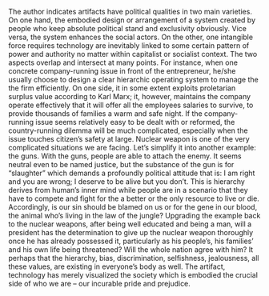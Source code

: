 The author indicates artifacts have political qualities in two main varieties. On one hand, the embodied design or arrangement of a system created by people who keep absolute political stand and exclusivity obviously. Vice versa, the system enhances the social actors. On the other, one intangible force requires technology are inevitably linked to some certain pattern of power and authority no matter within capitalist or socialist context. The two aspects overlap and intersect at many points. For instance, when one concrete company-running issue in front of the entrepreneur, he/she usually choose to design a clear hierarchic operating system to manage the the firm efficiently. On one side, it in some extent exploits proletarian surplus value according to Karl Marx; it, however, maintains the company operate effectively that it will offer all the employees salaries to survive, to provide thousands of families a warm and safe night. If the company-running issue seems relatively easy to be dealt with or reformed, the country-running dilemma will be much complicated, especially when the issue touches citizen’s safety at large. Nuclear weapon is one of the very complicated situations we are facing. Let’s simplify it into another example: the guns. With the guns, people are able to attach the enemy. It seems neutral even to be named justice, but the substance of the gun is for “slaughter” which demands a profoundly political attitude that is: I am right and you are wrong; I deserve to be alive but you don’t. This is hierarchy derives from human’s inner mind while people are in a scenario that they have to compete and fight for the a better or the only resource to live or die. Accordingly, is our sin should be blamed on us or for the gene in our blood, the animal who’s living in the law of the jungle? Upgrading the example back to the nuclear weapons, after being well educated and being a man, will a president has the determination to give up the nuclear weapon thoroughly once he has already possessed it, particularly as his people’s, his families’ and his own life being threatened? Will the whole nation agree with him? It perhaps that the hierarchy, bias, discrimination, selfishness, jealousness, all these values, are existing in everyone’s body as well. The artifact, technology has merely visualized the society which is embodied the crucial side of who we are – our incurable pride and prejudice. 
